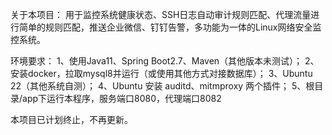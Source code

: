 关于本项目：
用于监控系统健康状态、SSH日志自动审计规则匹配、代理流量进行简单的规则匹配，推送企业微信、钉钉告警，多功能为一体的Linux网络安全监控系统。

环境要求：
1、使用Java11、Spring Boot2.7、Maven（其他版本未测试）；
2、安装docker，拉取mysql8并运行（或使用其他方式对接数据库）；
3、Ubuntu 22（其他系统自测）；
4、Ubuntu 安装 auditd、mitmproxy 两个插件；
5、根目录/app下运行本程序，服务端口8080，代理端口8082

本项目已计划终止，不再更新。
